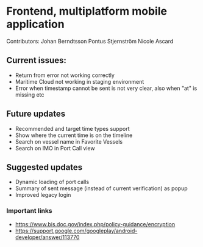 # Frontend, multiplatform mobile application
Contributors: 
Johan Berndtsson
Pontus Stjernström
Nicole Ascard

## Current issues:

* Return from error not working correctly
* Maritime Cloud not working in staging environment
* Error when timestamp cannot be sent is not very clear, also when "at" is missing etc

## Future updates

* Recommended and target time types support
* Show where the current time is on the timeline
* Search on vessel name in Favorite Vessels
* Search on IMO in Port Call view

## Suggested updates
* Dynamic loading of port calls
* Summary of sent message (instead of current verification) as popup
* Improved legacy login

### Important links
* https://www.bis.doc.gov/index.php/policy-guidance/encryption
* https://support.google.com/googleplay/android-developer/answer/113770